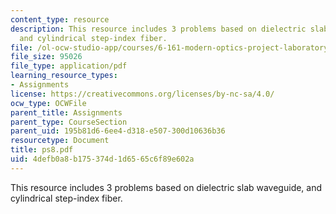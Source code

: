 ```yaml
---
content_type: resource
description: This resource includes 3 problems based on dielectric slab waveguide,
  and cylindrical step-index fiber.
file: /ol-ocw-studio-app/courses/6-161-modern-optics-project-laboratory-fall-2005/4defb0a8b175374d1d6565c6f89e602a_ps8.pdf
file_size: 95026
file_type: application/pdf
learning_resource_types:
- Assignments
license: https://creativecommons.org/licenses/by-nc-sa/4.0/
ocw_type: OCWFile
parent_title: Assignments
parent_type: CourseSection
parent_uid: 195b81d6-6ee4-d318-e507-300d10636b36
resourcetype: Document
title: ps8.pdf
uid: 4defb0a8-b175-374d-1d65-65c6f89e602a
---
```

This resource includes 3 problems based on dielectric slab waveguide, and cylindrical step-index fiber.
